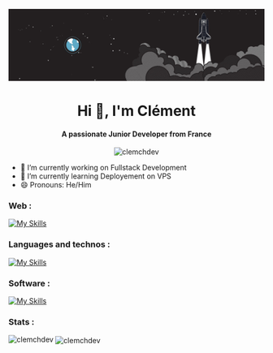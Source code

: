 
![Image Profil](./img.jpg)
<h1 align="center">Hi 👋, I'm Clément</h1>
<h4 align="center">A passionate Junior Developer from France</h4>
<p align="center"> <img src="https://komarev.com/ghpvc/?username=clemchdev&label=Profile%20views&color=0e75b6&style=flat" alt="clemchdev" /> </p>

- 🔭 I’m currently working on Fullstack Development
- 🌱 I’m currently learning Deployement on VPS
- 😄 Pronouns: He/Him

<h3 align="left">Web :</h3>

[![My Skills](https://skillicons.dev/icons?i=html,css,js,ts,sass,tailwind,angular,react,nextjs)](https://skillicons.dev) 

<h3 align="left">Languages and technos :</h3>

[![My Skills](https://skillicons.dev/icons?i=postgres,mongodb,nodejs,express,jest,c,java,php,latex)](https://skillicons.dev) 

<h3>Software :</h3>

[![My Skills](https://skillicons.dev/icons?i=git,linux,vscode,figma)](https://skillicons.dev) 

<h3 align="left">Stats :</h3>

<p>
  <p><img align="left" src="https://github-readme-stats.vercel.app/api/top-langs?username=clemchdev&show_icons=true&locale=en&layout=compact" alt="clemchdev" /></p>

  <p>&nbsp;<img align="center" src="https://github-readme-stats.vercel.app/api?username=clemchdev&show_icons=true&locale=en" alt="clemchdev" /></p>
</p>

